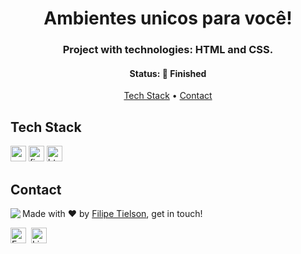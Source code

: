 <h1 align="center">
	Ambientes unicos para você!
</h1>



<h3 align="center">
	Project with technologies: HTML and CSS.
</h3>




<h4 align="center">
	Status: 🚀 Finished
</h4>






<p align="center">
	<a href="#tech-stack">Tech Stack</a> •
	<a href="filipe_thielsom@hotmail.com" target=”_blank”>Contact</a> 
</p>




## Tech Stack

<img src="https://img.shields.io/badge/Css3-05122A?style=flat&logo=css3" alt="css3 Badge" height="25">&nbsp;<img src="https://img.shields.io/badge/Figma-05122A?style=flat&logo=figma" alt="figma Badge" height="25">&nbsp;<img src="https://img.shields.io/badge/Html5-05122A?style=flat&logo=html5" alt="html5 Badge" height="25">&nbsp;

## Contact

<img align="left" src="https://avatars.githubusercontent.com/Tielson?size=100">

Made with ❤️ by [Filipe Tielson](https://github.com/Tielson), get in touch!

<a href="mailto:filipe_thielsom@hotmail.com" target="_blank"><img src="https://img.shields.io/badge/Email-D14836?style=flat&logo=gmail&logoColor=white" alt="Email Badge" height="25"></a>&nbsp;
<a href="https://www.linkedin.com/in/https://www.linkedin.com/in/filipe-tielson-developer/" target="_blank"><img src="https://img.shields.io/badge/Linkedin-0077B5?style=flat&logo=linkedin&logoColor=white" alt="LinkedIn Badge" height="25"></a>&nbsp;

<br clear="left"/>
